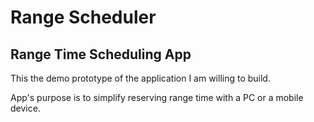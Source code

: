 # Range Scheduler
## Range Time Scheduling App

This the demo prototype of the application I am willing to build.

App's purpose is to simplify reserving range time with a PC or a mobile device.
